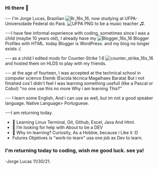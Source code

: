 ### Hi there 👋
--- I'm Jorge Lucas, Brazilian ![Br_16x_16](https://user-images.githubusercontent.com/93394405/144139106-99f1d81c-248f-40ac-be2d-ffa223a19f1f.png), now studying at UFPA-Universidade Federal do Pará. ![UFPA PNG](https://user-images.githubusercontent.com/93394405/144149775-1f5a65f1-1d7c-46fb-a182-f88c8ac6faeb.png) to be a music teacher ♫. 

---I have few informal experience with coding, sometimes since I was a child (maybe 10 years old), I already have my ![Blogger_16x_16](https://user-images.githubusercontent.com/93394405/144141322-effc38af-220a-4dc9-b4a4-c1a2eca0e040.png)
 Blogger Profiles with HTML. today Blogger is WordPress. and my blog no longer exists :(

--- as a child I edited mods for Counter-Strike 1.6 ![counter_strike_16x_16](https://user-images.githubusercontent.com/93394405/144141779-e4905115-2b31-4cbe-be43-1e1b95968c07.png)
 and hosted them on HLDS to play with my friends. 

--- at the age of fourteen, I was accepted at the technical school in computer science Etemb (Escola técnica Magalhaes Barata) But i not finished cos'I didn't feel I was learning something usefull (like a Pascal or Cobol) "no one use this no more Why i am learning This?" 

--- I learn some English, And i can use as well, but im not a good speaker language. Native Language> Portuguese.

---I am returning today.


- 🔭 Learning Linux Terminal, Git, Github, Excel, Java And Html. 
- 🤔 I’m looking for help with About to be a DEV
- 👋 Why im learning? Curiosity, As a Hobbie, because i Like it :D
- Futures Objetives is "work-to-learn" usa one job as Dev to learn.


### I'm returning today to coding, wish me good luck. see ya!
 
  -Jorge Lucas 11/30/21.
 
